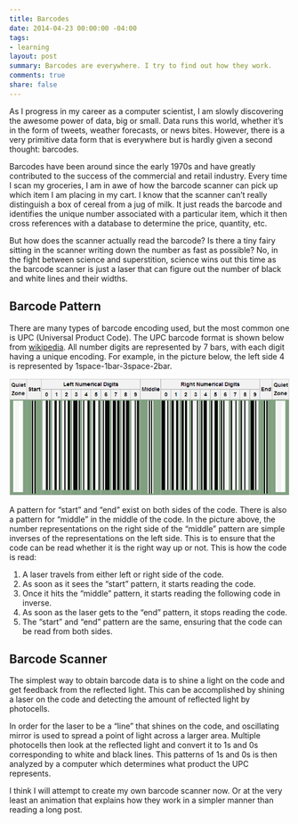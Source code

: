 ```yaml
---
title: Barcodes
date: 2014-04-23 00:00:00 -04:00
tags:
- learning
layout: post
summary: Barcodes are everywhere. I try to find out how they work.
comments: true
share: false
---
```


As I progress in my career as a computer scientist, I am slowly discovering the awesome power of data, big or small. Data runs this world, whether it’s in the form of tweets, weather forecasts,  or news bites. However, there is a very primitive data form that is everywhere but is hardly given a second thought: barcodes.

Barcodes have been around since the early 1970s and have greatly contributed to the success of the commercial and retail industry. Every time I scan my groceries, I am in awe of how the barcode scanner can pick up which item I am placing in my cart. I know that the scanner can’t really distinguish a box of cereal from a jug of milk. It just reads the barcode and identifies the unique number associated with a particular item, which it then cross references with a database to determine the price, quantity, etc.

But how does the scanner actually read the barcode? Is there a tiny fairy sitting in the scanner writing down the number as fast as possible? No, in the fight between science and superstition, science wins out this time as the barcode scanner is just a laser that can figure out the number of black and white lines and their widths.

## Barcode Pattern

There are many types of barcode encoding used, but the most common one is UPC (Universal Product Code). The UPC barcode format is shown below from [wikipedia](http://en.wikipedia.org/wiki/Universal_Product_Code#Encoding). All number digits are represented by 7 bars, with each digit having a unique encoding. For example, in the picture below, the left side 4 is represented by 1space-1bar-3space-2bar.

![Barcode](/images/barcode.png)

A pattern for “start” and “end” exist on both sides of the code. There is also a pattern for “middle” in the middle of the code. In the picture above, the number representations on the right side of the “middle” pattern are simple inverses of the representations on the left side. This is to ensure that the code can be read whether it is the right way up or not. This is how the code is read:

1. A laser travels from either left or right side of the code.
2. As soon as it sees the “start” pattern, it starts reading the code.
3. Once it hits the “middle” pattern, it starts reading the following code in inverse.
4. As soon as the laser gets to the “end” pattern, it stops reading the code.
5. The “start” and “end” pattern are the same, ensuring that the code can be read from both sides.

## Barcode Scanner

The simplest way to obtain barcode data is to shine a light on the code and get feedback from the reflected light. This can be accomplished by shining a laser on the code and detecting the amount of reflected light by photocells.

In order for the laser to be a “line” that shines on the code, and oscillating mirror is used to spread a point of light across a larger area. Multiple photocells then look at the reflected light and convert it to 1s and 0s corresponding to white and black lines. This patterns of 1s and 0s is then analyzed by a computer which determines what product the UPC represents.

I think I will attempt to create my own barcode scanner now. Or at the very least an animation that explains how they work in a simpler manner than reading a long post.
